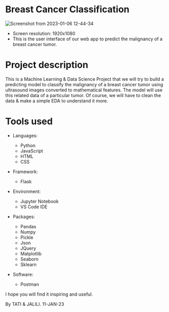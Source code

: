 # Breast Cancer Classification
![Screenshot from 2023-01-06 12-44-34](https://user-images.githubusercontent.com/95311883/211746099-658bd356-3d25-43b1-8451-279a4b029631.png)
+ Screen resolution: 1920x1080
+ This is the user interface of our web app to predict the malignancy of a breast cancer tumor.
# Project description
This is a Machine Learning & Data Science Project that we will try to build a predicting model to classify the malignancy of a breast cancer tumor using ultrasound images converted to mathematical features. The model will use this related data of a particular tumor. Of course, we will have to clean the data & make a simple EDA to understand it more.
# Tools used
+ Languages:
  - Python
  - JavaScript
  - HTML
  - CSS

+ Framework:
  - Flask

+ Environment:
  - Jupyter Notebook
  - VS Code IDE

+ Packages:
  - Pandas
  - Numpy
  - Pickle
  - Json
  - JQuery
  - Matplotlib
  - Seaborn
  - Sklearn

+ Software:
  - Postman
 
I hope you will find it inspiring and useful.

By TATI & JALILI. 11-JAN-23
